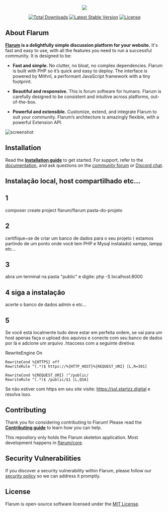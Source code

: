 <p align="center"><img src="https://flarum.org/assets/img/logo.png"></p>

<p align="center">
<a href="https://packagist.org/packages/flarum/core"><img src="https://poser.pugx.org/flarum/core/d/total.svg" alt="Total Downloads"></a>
<a href="https://packagist.org/packages/flarum/core"><img src="https://poser.pugx.org/flarum/core/v/stable.svg" alt="Latest Stable Version"></a>
<a href="https://packagist.org/packages/flarum/core"><img src="https://poser.pugx.org/flarum/core/license.svg" alt="License"></a>
</p>

## About Flarum

**[Flarum](https://flarum.org/) is a delightfully simple discussion platform for your website.** It's fast and easy to use, with all the features you need to run a successful community. It is designed to be:

* **Fast and simple.** No clutter, no bloat, no complex dependencies. Flarum is built with PHP so it’s quick and easy to deploy. The interface is powered by Mithril, a performant JavaScript framework with a tiny footprint.

* **Beautiful and responsive.** This is forum software for humans. Flarum is carefully designed to be consistent and intuitive across platforms, out-of-the-box.

* **Powerful and extensible.** Customize, extend, and integrate Flarum to suit your community. Flarum’s architecture is amazingly flexible, with a powerful Extension API.

![screenshot](https://flarum.org/assets/img/home-screenshot.png)

## Installation

Read the **[Installation guide](https://docs.flarum.org/install)** to get started. For support, refer to the [documentation](https://docs.flarum.org/), and ask questions on the [community forum](https://discuss.flarum.org/) or [Discord chat](https://flarum.org/discord/).

## Instalação local, host compartilhado etc...

## 1
composer create project flarum/flarum pasta-do-projeto
## 2
certifique~se de criar um banco de dados para o seu projeto ( estamos partindo de um ponto onde você tem PHP e Mysql instalado) xampp, lampp etc...
## 3
abra um terminal na pasta "public" e digite: php -S localhost:8000
## 4 siga a instalação
acerte o banco de dados admin e etc...
## 5
Se você está localmente tudo deve estar em perfeita ordem, se vai para um host apenas faça o upload dos aquivos e conecte com seu banco de dados por lá
e adcione um arquivo .htaccess com a seguinte diretiva:

<IfModule mod_rewrite.c>
    RewriteEngine On



    RewriteCond %{HTTPS} off
    RewriteRule ^(.*)$ https://%{HTTP_HOST}%{REQUEST_URI} [L,R=301]

    RewriteCond %{REQUEST_URI} !^/public/
    RewriteRule ^(.*)$ /public/$1 [L,QSA]
</IfModule>

Se não estiver com https em seu site visite: https://ssl.startzz.digital e resolva isso.

## Contributing

Thank you for considering contributing to Flarum! Please read the **[Contributing guide](https://docs.flarum.org/contributing)** to learn how you can help.

This repository only holds the Flarum skeleton application. Most development happens in [flarum/core](https://github.com/flarum/core).

## Security Vulnerabilities

If you discover a security vulnerability within Flarum, please follow our [security policy](https://github.com/flarum/core/security/policy) so we can address it promptly.

## License

Flarum is open-source software licensed under the [MIT License](https://github.com/flarum/flarum/blob/master/LICENSE).

